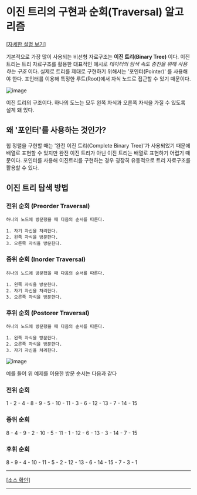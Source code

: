 # 이진 트리의 구현과 순회(Traversal) 알고리즘

[[자세한 설명 보기]](https://blog.naver.com/ndb796/221233560789)

기본적으로 가장 많이 사용되는 비선형 자료구조는 **이진 트리(Binary Tree)** 이다. 이진 트리는 트리 자료구조를 활용한 대표적인 예시로 _데이터의 탐색 속도 증진을 위해 사용하는 구조_ 이다. 실제로 트리를 제대로 구현하기 위해서는 '포인터(Pointer)' 를 사용해야 한다. 포인터를 이용해 특정한 루트(Root)에서 자식 노드로 접근할 수 있기 때문이다.

![image](https://user-images.githubusercontent.com/29271126/88507231-e949b080-d016-11ea-9ec6-13dd00969220.png)

이진 트리의 구조이다. 하나의 도느는 모두 왼쪽 자식과 오른쪽 자식을 가질 수 있도록 설계 돼 있다.

## 왜 '포인터'를 사용하는 것인가?

힙 정렬을 구현할 때는 '완전 이진 트리(Complete Binary Tree)'가 사용되었기 때문에 배열로 표현할 수 있지만 완전 이진 트리가 아닌 이진 트리는 배열로 표현하기 어렵기 때문이다. 포인터를 사용해 이진트리를 구현하는 경우 굉장히 유동적으로 트리 자료구조를 활용할 수 있다.

## 이진 트리 탐색 방법

### 전위 순회 (Preorder Traversal)

    하나의 노드에 방문했을 때 다음의 순서를 따른다.

    1. 자기 자신을 처리한다.
    2. 왼쪽 자식을 방문한다.
    3. 오른쪽 자식을 방문한다.

### 중위 순회 (Inorder Traversal)

    하나의 노드에 방문했을 때 다음의 순서를 따른다.

    1. 왼쪽 자식을 방문한다.
    2. 자기 자신을 처리한다.
    3. 오른쪽 자식을 방문한다.

### 후위 순회 (Postorer Traversal)

    하나의 노드에 방문했을 때 다음의 순서를 따른다.

    1. 왼쪽 자식을 방문한다.
    2. 오른쪽 자식을 방문한다.
    3. 자기 자신을 처리한다.

![image](https://user-images.githubusercontent.com/29271126/88507705-f915c480-d017-11ea-85d9-124022cc11cc.png)

예를 들어 위 예제를 이용한 방문 순서는 다음과 같다

### 전위 순회

1 - 2 - 4 - 8 - 9 - 5 - 10 - 11 - 3 - 6 - 12 - 13 - 7 - 14 - 15

### 중위 순회

8 - 4 - 9 - 2 - 10 - 5 - 11 - 1 - 12 - 6 - 13 - 3 - 14 - 7 - 15

### 후휘 순회

8 - 9 - 4 - 10 - 11 - 5 - 2 - 12 - 13 - 6 - 14 - 15 - 7 - 3 - 1

---

[[소스 확인]](https://github.com/flexboni/algorithm_c/blob/master/20강/binarTree.cpp)

---